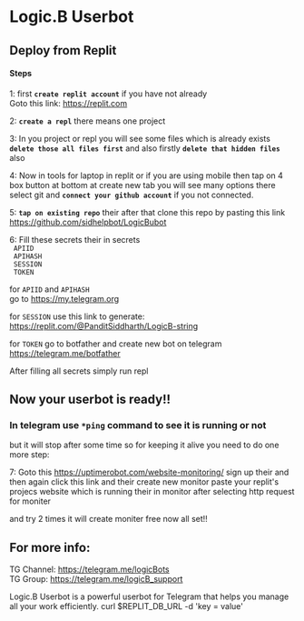 # Logic.B Userbot

## Deploy from Replit 
#### Steps
1: first **`create replit account`** if you have not already  
 Goto this link: https://replit.com

2: **`create a repl`** there means one project

3: In you project or repl you will see some files which is already exists **`delete those all files first`** and also firstly **`delete that hidden files`** also

4: Now in tools for laptop in replit or if you are using mobile then tap on 4 box button at bottom at create new tab you will see many options there
 select git and **`connect your github account`** if you not connected.

5: **`tap on existing repo`** their after that clone this repo by pasting this link  
https://github.com/sidhelpbot/LogicBubot

<!-- [![Repl.it deployment](https://repl.it/badge/github/sidhelpbot/logicb-userbot)](https://repl.it/github/sidhelpbot/logicb-userbot) -->

6: Fill these secrets their in secrets  
`  APIID  `  
`  APIHASH  `  
`  SESSION  `  
`  TOKEN  `  

for `APIID` and `APIHASH`  
go to https://my.telegram.org

for `SESSION` use this link to generate:  
https://replit.com/@PanditSiddharth/LogicB-string 

for `TOKEN` go to botfather and create new bot on telegram  
https://telegram.me/botfather

After filling all secrets simply run repl 

## Now your userbot is ready!!  
### In telegram use `*ping` command to see it is running or not

but it will stop after some time so for keeping it alive you need to do one more step:  

7: Goto this https://uptimerobot.com/website-monitoring/ sign up their and then again click this link and their create new monitor paste your replit's projecs website which is running their in monitor after selecting http request for moniter  

and try 2 times it will create moniter free now all set!!

## For more info:  
TG Channel: https://telegram.me/logicBots  
TG Group: https://telegram.me/logicB_support

Logic.B Userbot is a powerful userbot for Telegram that helps you manage all your work efficiently.
curl $REPLIT_DB_URL -d 'key = value'
